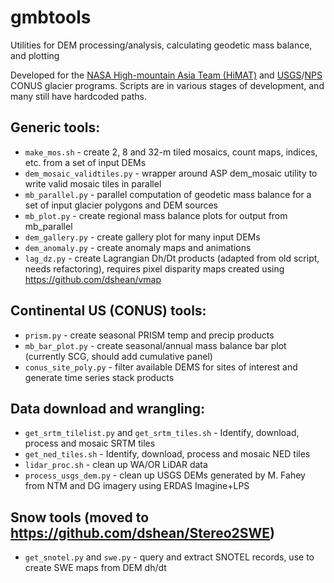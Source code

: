 # gmbtools
Utilities for DEM processing/analysis, calculating geodetic mass balance, and plotting

Developed for the [NASA High-mountain Asia Team (HiMAT)](http://himat.org/) and [USGS](https://www2.usgs.gov/climate_landuse/clu_rd/glacierstudies/)/[NPS](https://science.nature.nps.gov/im/units/nccn/monitor/glaciers.cfm) CONUS glacier programs. Scripts are in various stages of development, and many still have hardcoded paths.

## Generic tools:
- `make_mos.sh` - create 2, 8 and 32-m tiled mosaics, count maps, indices, etc. from a set of input DEMs
- `dem_mosaic_validtiles.py` - wrapper around ASP dem_mosaic utility to write valid mosaic tiles in parallel
- `mb_parallel.py` - parallel computation of geodetic mass balance for a set of input glacier polygons and DEM sources
- `mb_plot.py` - create regional mass balance plots for output from mb_parallel
- `dem_gallery.py` - create gallery plot for many input DEMs
- `dem_anomaly.py` - create anomaly maps and animations
- `lag_dz.py` - create Lagrangian Dh/Dt products (adapted from old script, needs refactoring), requires pixel disparity maps created using https://github.com/dshean/vmap

## Continental US (CONUS) tools:
- `prism.py` - create seasonal PRISM temp and precip products
- `mb_bar_plot.py` - create seasonal/annual mass balance bar plot (currently SCG, should add cumulative panel)
- `conus_site_poly.py` - filter available DEMS for sites of interest and generate time series stack products

## Data download and wrangling:
- `get_srtm_tilelist.py` and `get_srtm_tiles.sh` - Identify, download, process and mosaic SRTM tiles
- `get_ned_tiles.sh` - Identify, download, process and mosaic NED tiles
- `lidar_proc.sh` - clean up WA/OR LiDAR data
- `process_usgs_dem.py` - clean up USGS DEMs generated by M. Fahey from NTM and DG imagery using ERDAS Imagine+LPS

## Snow tools (moved to https://github.com/dshean/Stereo2SWE)
- `get_snotel.py` and `swe.py` - query and extract SNOTEL records, use to create SWE maps from DEM dh/dt
